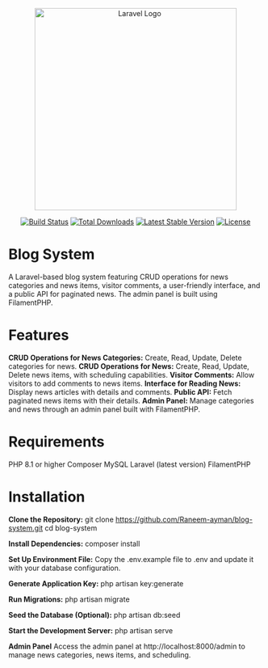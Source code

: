 <p align="center"><a href="https://laravel.com" target="_blank"><img src="https://raw.githubusercontent.com/laravel/art/master/logo-lockup/5%20SVG/2%20CMYK/1%20Full%20Color/laravel-logolockup-cmyk-red.svg" width="400" alt="Laravel Logo"></a></p>

<p align="center">
<a href="https://github.com/laravel/framework/actions"><img src="https://github.com/laravel/framework/workflows/tests/badge.svg" alt="Build Status"></a>
<a href="https://packagist.org/packages/laravel/framework"><img src="https://img.shields.io/packagist/dt/laravel/framework" alt="Total Downloads"></a>
<a href="https://packagist.org/packages/laravel/framework"><img src="https://img.shields.io/packagist/v/laravel/framework" alt="Latest Stable Version"></a>
<a href="https://packagist.org/packages/laravel/framework"><img src="https://img.shields.io/packagist/l/laravel/framework" alt="License"></a>
</p>

# Blog System
A Laravel-based blog system featuring CRUD operations for news categories and news items, visitor comments, a user-friendly interface, and a public API for paginated news. The admin panel is built using FilamentPHP.

# Features
**CRUD Operations for News Categories:** Create, Read, Update, Delete categories for news.
**CRUD Operations for News:** Create, Read, Update, Delete news items, with scheduling capabilities.
**Visitor Comments:** Allow visitors to add comments to news items.
**Interface for Reading News:** Display news articles with details and comments.
**Public API:** Fetch paginated news items with their details.
**Admin Panel:** Manage categories and news through an admin panel built with FilamentPHP.

# Requirements
PHP 8.1 or higher
Composer
MySQL
Laravel (latest version)
FilamentPHP

# Installation
**Clone the Repository:**
git clone https://github.com/Raneem-ayman/blog-system.git
cd blog-system

**Install Dependencies:**
composer install

**Set Up Environment File:**
Copy the .env.example file to .env and update it with your database configuration.

**Generate Application Key:**
php artisan key:generate

**Run Migrations:**
php artisan migrate

**Seed the Database (Optional):**
php artisan db:seed

**Start the Development Server:**
php artisan serve

**Admin Panel**
Access the admin panel at http://localhost:8000/admin to manage news categories, news items, and scheduling.



